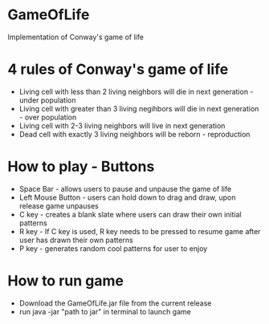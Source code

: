 # GameOfLife
Implementation of Conway's game of life

# 4 rules of Conway's game of life
* Living cell with less than 2 living neighbors will die in next generation - under population
* Living cell with greater than 3 living negihbors will die in next generation - over population
* Living cell with 2-3 living neighbors will live in next generation
* Dead cell with exactly 3 living neighbors will be reborn - reproduction

# How to play - Buttons
* Space Bar - allows users to pause and unpause the game of life
* Left Mouse Button - users can hold down to drag and draw, upon release game unpauses
* C key - creates a blank slate where users can draw their own initial patterns 
* R key - If C key is used, R key needs to be pressed to resume game after user has drawn their own patterns
* P key - generates random cool patterns for user to enjoy

# How to run game
* Download the GameOfLife.jar file from the current release
* run java -jar "path to jar" in terminal to launch game
